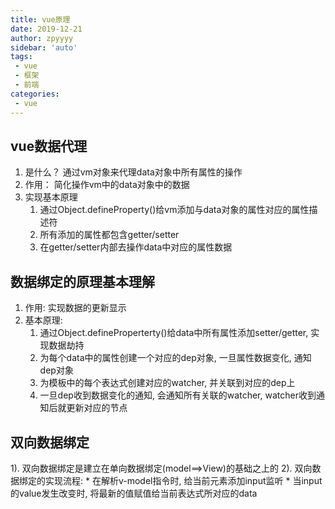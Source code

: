 ```yaml
---
title: vue原理
date: 2019-12-21
author: zpyyyy
sidebar: 'auto'
tags:
 - vue
 - 框架
 - 前端
categories:
 - vue
---
```


## vue数据代理
  1.  是什么？ 通过vm对象来代理data对象中所有属性的操作
  2.  作用：   简化操作vm中的data对象中的数据
  3.  实现基本原理
      1. 通过Object.defineProperty()给vm添加与data对象的属性对应的属性描述符
      2. 所有添加的属性都包含getter/setter
      3. 在getter/setter内部去操作data中对应的属性数据
## 数据绑定的原理基本理解
  1. 作用:  实现数据的更新显示
  2. 基本原理:
      1. 通过Object.defineProperterty()给data中所有属性添加setter/getter, 实现数据劫持
      2. 为每个data中的属性创建一个对应的dep对象, 一旦属性数据变化, 通知dep对象 
      3. 为模板中的每个表达式创建对应的watcher, 并关联到对应的dep上
      4. 一旦dep收到数据变化的通知, 会通知所有关联的watcher, watcher收到通知后就更新对应的节点
## 双向数据绑定
  1). 双向数据绑定是建立在单向数据绑定(model==>View)的基础之上的
  2). 双向数据绑定的实现流程:
        * 在解析v-model指令时, 给当前元素添加input监听
        * 当input的value发生改变时, 将最新的值赋值给当前表达式所对应的data